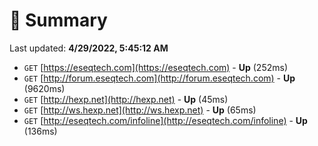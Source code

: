 # 📖 Summary
Last updated: **4/29/2022, 5:45:12 AM**

- `GET` [https://eseqtech.com](https://eseqtech.com) - **Up** (252ms)
- `GET` [http://forum.eseqtech.com](http://forum.eseqtech.com) - **Up** (9620ms)
- `GET` [http://hexp.net](http://hexp.net) - **Up** (45ms)
- `GET` [http://ws.hexp.net](http://ws.hexp.net) - **Up** (65ms)
- `GET` [http://eseqtech.com/infoline](http://eseqtech.com/infoline) - **Up** (136ms)
